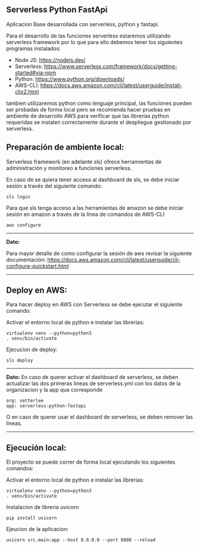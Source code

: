 ## Serverless Python FastApi    

Aplicacion Base desarrollada con serverless, python y fastapi.


Para el desarrollo de las funciones serverless estaremos utilizando serverless framework por lo que para ello debemos tener los siguientes programas instalados:

 

- Node JS: https://nodejs.dev/
- Serverless: https://www.serverless.com/framework/docs/getting-started#via-npm
- Python: https://www.python.org/downloads/
- AWS-CLI: https://docs.aws.amazon.com/cli/latest/userguide/install-cliv2.html



tambien utilizaremos python como lenguaje principal, las funciones pueden ser probadas de forma local pero se recomienda hacer pruebas en ambiente de desarrollo AWS para verificar que las librerías python requeridas se instalen correctamente durante el despliegue gestionado por serverless.

 
## Preparación de ambiente local:

Serverless framework (en adelante sls) ofrece herramientas de administración y monitoreo a funciones serverless. 

En caso de se quiera tener acceso al dashboard de sls, se debe iniciar sesión a través del siguiente comando:


```
sls login
```


Para que sls tenga acceso a las herramientas de amazon se debe iniciar sesión en amazon a través de la línea de comandos de AWS-CLI


```
aws configure
```
 
---
**Dato:**

Para mayor detalle de como configurar la sesión de aws revisar la siguiente documentación: https://docs.aws.amazon.com/cli/latest/userguide/cli-configure-quickstart.html

---
 

 
## Deploy en AWS:

Para hacer deploy en AWS con Serverless se debe ejecutar el siguiente comando:

Activar el entorno local de python e instalar las librerias:

```
virtualenv venv --python=python3     
. venv/bin/activate     
```

Ejecucion de deploy:

```
sls deploy    
```

---
**Dato:**
En caso de querer activar el dashboard de serverless, se deben actualizar las dos primeras lineas de serverless.yml con los datos de la organizacion y la app que corresponde

```
org: setterlee
app: serverless-python-fastapi
```

O en caso de querer usar el dashboard de serverless, se deben remover las lineas. 

---


## Ejecución local:

El proyecto se puede correr de forma local ejecutando los siguientes comandos:

Activar el entorno local de python e instalar las librerias:

```
virtualenv venv --python=python3     
. venv/bin/activate     
```

Instalacion de libreria uvicorn
```
pip install uvicorn
```

Ejeucion de la aplicacion:
```
uvicorn src.main:app --host 0.0.0.0 --port 8080 --reload
```